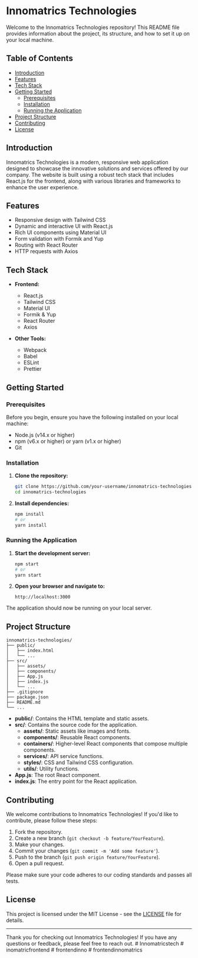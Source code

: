# Innomatrics Technologies

Welcome to the Innomatrics Technologies repository! This README file provides information about the project, its structure, and how to set it up on your local machine.

## Table of Contents

- [Introduction](#introduction)
- [Features](#features)
- [Tech Stack](#tech-stack)
- [Getting Started](#getting-started)
  - [Prerequisites](#prerequisites)
  - [Installation](#installation)
  - [Running the Application](#running-the-application)
- [Project Structure](#project-structure)
- [Contributing](#contributing)
- [License](#license)

## Introduction

Innomatrics Technologies is a modern, responsive web application designed to showcase the innovative solutions and services offered by our company. The website is built using a robust tech stack that includes React.js for the frontend, along with various libraries and frameworks to enhance the user experience.

## Features

- Responsive design with Tailwind CSS
- Dynamic and interactive UI with React.js
- Rich UI components using Material UI
- Form validation with Formik and Yup
- Routing with React Router
- HTTP requests with Axios

## Tech Stack

- **Frontend:**
  - React.js
  - Tailwind CSS
  - Material UI
  - Formik & Yup
  - React Router
  - Axios

- **Other Tools:**
  - Webpack
  - Babel
  - ESLint
  - Prettier

## Getting Started

### Prerequisites

Before you begin, ensure you have the following installed on your local machine:

- Node.js (v14.x or higher)
- npm (v6.x or higher) or yarn (v1.x or higher)
- Git

### Installation

1. **Clone the repository:**

   ```sh
   git clone https://github.com/your-username/innomatrics-technologies.git
   cd innomatrics-technologies
   ```

2. **Install dependencies:**

   ```sh
   npm install
   # or
   yarn install
   ```

### Running the Application

1. **Start the development server:**

   ```sh
   npm start
   # or
   yarn start
   ```

2. **Open your browser and navigate to:**

   ```
   http://localhost:3000
   ```

The application should now be running on your local server.

## Project Structure

```
innomatrics-technologies/
├── public/
│   ├── index.html
│   └── ...
├── src/
│   ├── assets/
│   ├── components/
│   ├── App.js
│   ├── index.js
│   └── ...
├── .gitignore
├── package.json
├── README.md
└── ...
```

- **public/**: Contains the HTML template and static assets.
- **src/**: Contains the source code for the application.
  - **assets/**: Static assets like images and fonts.
  - **components/**: Reusable React components.
  - **containers/**: Higher-level React components that compose multiple components.
  - **services/**: API service functions.
  - **styles/**: CSS and Tailwind CSS configuration.
  - **utils/**: Utility functions.
- **App.js**: The root React component.
- **index.js**: The entry point for the React application.

## Contributing

We welcome contributions to Innomatrics Technologies! If you'd like to contribute, please follow these steps:

1. Fork the repository.
2. Create a new branch (`git checkout -b feature/YourFeature`).
3. Make your changes.
4. Commit your changes (`git commit -m 'Add some feature'`).
5. Push to the branch (`git push origin feature/YourFeature`).
6. Open a pull request.

Please make sure your code adheres to our coding standards and passes all tests.

## License

This project is licensed under the MIT License - see the [LICENSE](LICENSE) file for details.

---

Thank you for checking out Innomatrics Technologies! If you have any questions or feedback, please feel free to reach out.
#   I n n o m a t r i c s t e c h  
 #   i n o m a t r i c f r o n t e n d  
 #   f r o n t e n d i n n o  
 #   f r o n t e n d i n n o m a t r i c s  
 